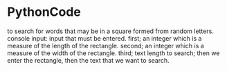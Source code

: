 # PythonCode
to search for words that may be in a square formed from random letters.
console input:
input that must be entered. first; an integer which is a measure of the length of the rectangle.
second; an integer which is a measure of the width of the rectangle. third; text length to search;
then we enter the rectangle, then the text that we want to search.
